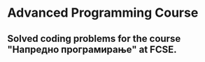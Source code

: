 # Advanced Programming Course
## Solved coding problems for the course "Напредно програмирање" at FCSE.


